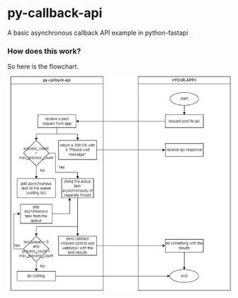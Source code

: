 # py-callback-api
A basic asynchronous callback API example in python-fastapi

### How does this work?
So here is the flowchart.

![py-callback-api flowchart](https://github.com/thisismyracle/py-callback-api/blob/main/docs/images/flowchart.jpg?raw=true)
